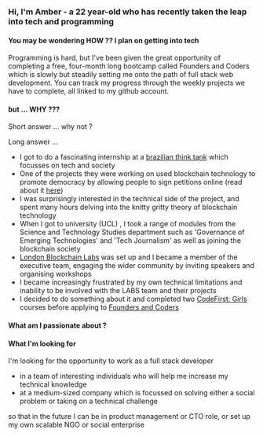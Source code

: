 ### Hi, I'm Amber - a 22 year-old who has recently taken the leap into tech and programming 

#### You may be wondering HOW ?? I plan on getting into tech

Programming is hard, but I've been given the great opportunity of completing  a free, four-month long bootcamp called Founders and Coders which is slowly but steadily setting me onto the path of full stack web development. 
You can track my progress through the weekly projects we have to complete, all linked to my github account. 

#### but ... WHY ???

Short answer ... why not ? 

Long answer ... 

- I got to do a fascinating internship at a [brazilian think tank](https://itsrio.org/) which focusses on tech and society
- One of the projects they were working on used blockchain technology to promote democracy by allowing people to sign petitions online (read about it [here](https://itsrio.org/en/projetos/mudamos/)) 
- I was surprisingly interested in the technical side of the project, and spent many hours delving into the knitty gritty theory of blockchain technology 
- When I got to university (UCL) , I took a range of modules from the Science and Technology Studies department such as 'Governance of Emerging Technologies' and 'Tech Journalism' as well as joining the blockchain society
- [London Blockchain Labs](https://londonblockchainlabs.com/) was set up and I became a member of the executive team, engaging the wider community by inviting speakers and organising workshops 
- I became increasingly frustrated by my own technical limitations and inability to be involved with the LABS team and their projects 
- I decided to do something about it and completed two [CodeFirst: Girls](https://codefirstgirls.org.uk/) courses before applying to [Founders and Coders](https://www.foundersandcoders.com/)

#### What am I passionate about ? 


#### What I'm looking for

I'm looking for the opportunity to work as a full stack developer 
- in a team of interesting individuals who will help me increase my technical knowledge
- at a medium-sized company which is focussed on solving either a social problem or taking on a technical challenge 

so that in the future I can be in product management or CTO role, or set up my own scalable NGO or social enterprise 

#### 



<!--
**amberrignell/amberrignell** is a ✨ _special_ ✨ repository because its `README.md` (this file) appears on your GitHub profile.

Here are some ideas to get you started:

- 🔭 I’m currently working on ...
- 🌱 I’m currently learning ...
- 👯 I’m looking to collaborate on ...
- 🤔 I’m looking for help with ...
- 💬 Ask me about ...
- 📫 How to reach me: ...
- 😄 Pronouns: ...
- ⚡ Fun fact: ...
-->
